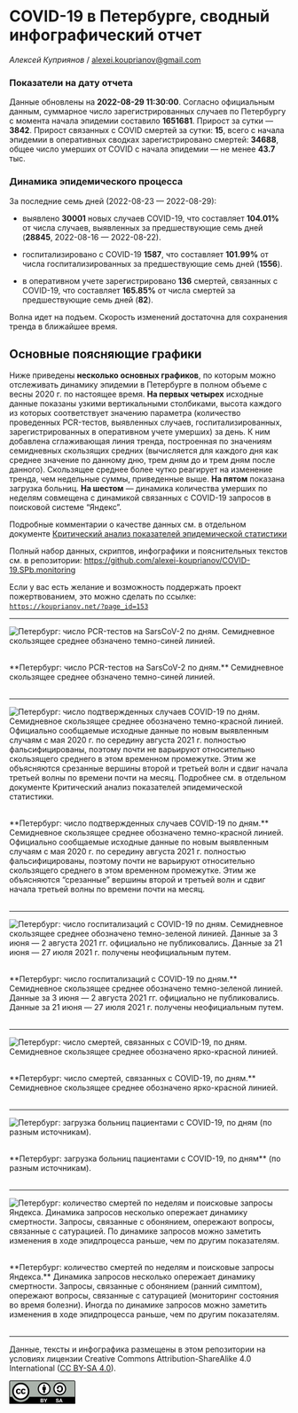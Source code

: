 COVID-19 в Петербурге, сводный инфографический отчет
====================================================

*Алексей Куприянов* /
<a href="mailto:alexei.kouprianov@gmail.com" class="email">alexei.kouprianov@gmail.com</a>

### Показатели на дату отчета

Данные обновлены на **2022-08-29 11:30:00**. Согласно официальным
данным, суммарное число зарегистрированных случаев по Петербургу c
момента начала эпидемии составило **1651681**. Прирост за сутки —
**3842**. Прирост связанных с COVID смертей за сутки: **15**, всего с
начала эпидемии в оперативных сводках зарегистрировано смертей:
**34688**, общее число умерших от COVID с начала эпидемии — не менее
**43.7** тыс.

### Динамика эпидемического процесса

За последние семь дней (2022-08-23 — 2022-08-29):

-   выявлено **30001** новых случаев COVID-19, что составляет
    **104.01%** от числа случаев, выявленных за предшествующие семь дней
    (**28845**, 2022-08-16 — 2022-08-22).

-   госпитализировано c COVID-19 **1587**, что составляет **101.99%** от
    числа госпитализированных за предшествующие семь дней (**1556**).

-   в оперативном учете зарегистрировано **136** смертей, связанных с
    COVID-19, что составляет **165.85%** от числа смертей за
    предшествующие семь дней (**82**).

Волна идет на подъем. Скорость изменений достаточна для сохранения
тренда в ближайшее время.

Основные поясняющие графики
---------------------------

Ниже приведены **несколько основных графиков**, по которым можно
отслеживать динамику эпидемии в Петербурге в полном объеме с весны 2020
г. по настоящее время. **На первых четырех** исходные данные показаны
узкими вертикальными столбиками, высота каждого из которых соответствует
значению параметра (количество проведенных PCR-тестов, выявленных
случаев, госпитализированных, зарегистрированных в оперативном учете
умерших) за день. К ним добавлена сглаживающая линия тренда, построенная
по значениям семидневных скользящих средних (вычисляется для каждого дня
как среднее значение по данному дню, трем дням до и трем дням после
данного). Скользящее среднее более чутко реагирует на изменение тренда,
чем недельные суммы, приведенные выше. **На пятом** показана загрузка
больниц. **На шестом** — динамика количества умерших по неделям
совмещена с динамикой связанных с COVID-19 запросов в поисковой системе
“Яндекс”.

Подробные комментарии о качестве данных см. в отдельном документе
[Критический анализ показателей эпидемической
статистики](SPb.COVID-19.data_critique.md)

Полный набор данных, скриптов, инфографики и пояснительных текстов см. в
репозитории:
<https://github.com/alexei-kouprianov/COVID-19.SPb.monitoring>

Если у вас есть желание и возможность поддержать проект пожертвованием,
это можно сделать по ссылке:
[`https://kouprianov.net/?page_id=153`](https://kouprianov.net/?page_id=153)

------------------------------------------------------------------------

![Петербург: число PCR-тестов на SarsCoV-2 по дням. Семидневное
скользящее среднее обзначено темно-синей
линией.](../plots/01.SPb.COVID-19.PCR_tests.mini.png "Петербург: число PCR-тестов на SarsCoV-2 по дням. Семидневное скользящее среднее обзначено темно-синей линией.")
<figcaption>
<br />**Петербург: число PCR-тестов на SarsCoV-2 по дням.** Семидневное
скользящее среднее обзначено темно-синей линией.<br /><br />
</figcaption>

------------------------------------------------------------------------

![Петербург: число подтвержденных случаев COVID-19 по дням. Семидневное
скользящее среднее обозначено темно-красной линией. Официально
сообщаемые исходные данные по новым выявленным случаям с мая 2020 г. по
середину августа 2021 г. полностью фальсифицированы, поэтому почти не
варьируют относительно скользящего среднего в этом временном промежутке.
Этим же объясняются срезанные вершины второй и третьей волн и сдвиг
начала третьей волны по времени почти на месяц. Подробнее см. в
отдельном документе Критический анализ показателей эпидемической
статистики.](../plots/02.SPb.COVID-19.confirmed.mini.png "Петербург: число подтвержденных случаев COVID-19 по дням. Семидневное скользящее среднее обозначено темно-красной линией. Официально сообщаемые исходные данные по новым выявленным случаям с мая 2020 г. по середину августа 2021 г. полностью фальсифицированы, поэтому почти не варьируют относительно скользящего среднего в этом временном промежутке. Этим же объясняются срезанные вершины второй и третьей волн и сдвиг начала третьей волны по времени почти на месяц. Подробнее см. в отдельном документе Критический анализ показателей эпидемической статистики.")
<figcaption>
<br />**Петербург: число подтвержденных случаев COVID-19 по дням.**
Семидневное скользящее среднее обозначено темно-красной линией.
Официально сообщаемые исходные данные по новым выявленным случаям с мая
2020 г. по середину августа 2021 г. полностью фальсифицированы, поэтому
почти не варьируют относительно скользящего среднего в этом временном
промежутке. Этим же объясняются “срезанные” вершины второй и третьей
волн и сдвиг начала третьей волны по времени почти на месяц.<br /><br />
</figcaption>

------------------------------------------------------------------------

![Петербург: число госпитализаций с COVID-19 по дням. Cемидневное
скользящее среднее обозначено темно-зеленой линией. Данные за 3 июня — 2
августа 2021 гг. официально не публиковались. Данные за 21 июня — 27
июля 2021 г. получены неофициальным
путем.](../plots/03.SPb.COVID-19.hospitalized_today.mini.png "Петербург: число госпитализаций с COVID-19 по дням. Cемидневное скользящее среднее обозначено темно-зеленой линией. Данные за 3 июня --- 2 августа 2021 гг. официально не публиковались. Данные за 21 июня --- 27 июля 2021 г. получены неофициальным путем.")
<figcaption>
<br />**Петербург: число госпитализаций с COVID-19 по дням.**
Cемидневное скользящее среднее обозначено темно-зеленой линией. Данные
за 3 июня — 2 августа 2021 гг. официально не публиковались. Данные за 21
июня — 27 июля 2021 г. получены неофициальным путем.<br /><br />
</figcaption>

------------------------------------------------------------------------

![Петербург: число смертей, связанных с COVID-19, по дням. Семидневное
скользящее среднее обозначено ярко-красной
линией.](../plots/04.SPb.COVID-19.deaths.mini.png "Петербург: число смертей, связанных с COVID-19, по дням. Семидневное скользящее среднее обозначено ярко-красной линией.")
<figcaption>
<br />**Петербург: число смертей, связанных с COVID-19, по дням.**
Семидневное скользящее среднее обозначено ярко-красной
линией.<br /><br />
</figcaption>

------------------------------------------------------------------------

![Петербург: загрузка больниц пациентами с COVID-19, по дням (по разным
источникам).](../plots/05.SPb.COVID-19.Hospitalized_vs_Hospitalized_today_vs_Occupied_beds.mini.png "Петербург: загрузка больниц пациентами с COVID-19, по дням (по разным источникам).")
<figcaption>
<br />**Петербург: загрузка больниц пациентами с COVID-19, по дням** (по
разным источникам).<br /><br />
</figcaption>

------------------------------------------------------------------------

![Петербург: количество смертей по неделям и поисковые запросы Яндекса.
Динамика запросов несколько опережает динамику смертности. Запросы,
связанные с обонянием, опережают вопросы, связанные с сатурацией. По
динамике запросов можно заметить изменения в ходе эпидпроцесса раньше,
чем по другим
показателям.](../plots/06.SPb.COVID-19.Yandex_vs_deaths.mini.png "Петербург: количество смертей по неделям и поисковые запросы Яндекса. Динамика запросов несколько опережает динамику смертности. Запросы, связанные с обонянием, опережают вопросы, связанные с сатурацией. По динамике запросов можно заметить изменения в ходе эпидпроцесса раньше, чем по другим показателям.")
<figcaption>
<br />**Петербург: количество смертей по неделям и поисковые запросы
Яндекса.** Динамика запросов несколько опережает динамику смертности.
Запросы, связанные с обонянием (ранний симптом), опережают вопросы,
связанные с сатурацией (мониторинг состояния во время болезни). Иногда
по динамике запросов можно заметить изменения в ходе эпидпроцесса
раньше, чем по другим показателям.<br /><br />
</figcaption>

------------------------------------------------------------------------

Данные, тексты и инфографика размещены в этом репозитории на условиях
лицензии Creative Commons Attribution-ShareAlike 4.0 International ([CC
BY-SA 4.0](https://creativecommons.org/licenses/by-sa/4.0/)).

![](../misc/CC-BY-SA-icon.png "CC-BY-SA")

